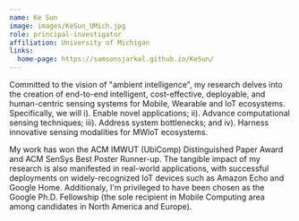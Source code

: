 ```yaml
---
name: Ke Sun
image: images/KeSun_UMich.jpg
role: principal-investigator
affiliation: University of Michigan
links:
  home-page: https://samsonsjarkal.github.io/KeSun/
---
```


Committed to the vision of "ambient intelligence", my research delves into the creation of end-to-end intelligent, cost-effective, deployable, and human-centric sensing systems for Mobile, Wearable and IoT ecosystems. Specifically, we will i). Enable novel applications; ii). Advance computational sensing techniques; iii). Address system bottlenecks; and iv). Harness innovative sensing modalities for MWIoT ecosystems.

My work has won the ACM IMWUT (UbiComp) Distinguished Paper Award and ACM SenSys Best Poster Runner-up. The tangible impact of my research is also manifested in real-world applications, with successful deployments on widely-recognized IoT devices such as Amazon Echo and Google Home. Additionaly, I'm privileged to have been chosen as the Google Ph.D. Fellowship (the sole recipient in Mobile Computing area among candidates in North America and Europe).

